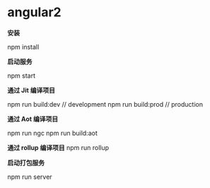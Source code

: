 # angular2

**安装**

npm install

**启动服务**

npm start

**通过 Jit 编译项目**

npm run build:dev     // development
npm run build:prod    // production

**通过 Aot 编译项目**

npm run ngc
npm run build:aot

**通过 rollup 编译项目**
npm run rollup    

**启动打包服务**

npm run server


